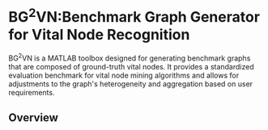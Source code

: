 # BG<sup>2</sup>VN:Benchmark Graph Generator for Vital Node Recognition
BG<sup>2</sup>VN is a MATLAB toolbox designed for generating benchmark graphs that are composed of ground-truth vital nodes.
It provides a standardized evaluation benchmark for vital node mining algorithms and allows for adjustments to the graph's heterogeneity and aggregation
based on user requirements.
## Overview

